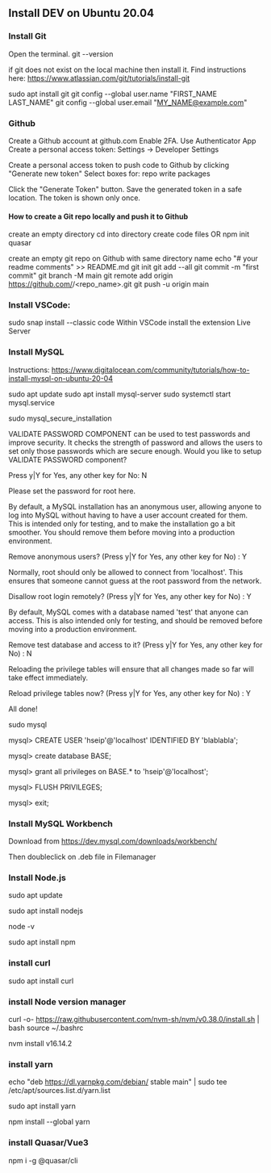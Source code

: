 ## Install DEV on Ubuntu 20.04
### Install Git
Open the terminal.
git --version

if git does not exist on the local machine then install it. Find instructions here: https://www.atlassian.com/git/tutorials/install-git


sudo apt install git
git config --global user.name "FIRST_NAME LAST_NAME"
git config --global user.email "MY_NAME@example.com"

### Github
Create a Github account at github.com
Enable 2FA. Use Authenticator App
Create a personal access token:
Settings -> Developer Settings

Create a personal access token to push code to Github by clicking "Generate new token"
Select boxes for:
repo
write packages

Click the "Generate Token" button. Save the generated token in a safe location. The token is shown only once.


#### How to create a Git repo locally and push it to Github
create an empty directory
cd into directory
create code files
OR
npm init quasar

create an empty git repo on Github with same directory name
echo "# your readme comments" >> README.md
git init
git add --all
git commit -m "first commit"
git branch -M main
git remote add origin https://github.com/<USER>/<repo_name>.git
git push -u origin main



### Install VSCode:
sudo snap install --classic code
Within VSCode install the extension Live Server


### Install MySQL
Instructions: https://www.digitalocean.com/community/tutorials/how-to-install-mysql-on-ubuntu-20-04


sudo apt update
sudo apt install mysql-server
sudo systemctl start mysql.service

sudo mysql_secure_installation

VALIDATE PASSWORD COMPONENT can be used to test passwords
and improve security. It checks the strength of password
and allows the users to set only those passwords which are
secure enough. Would you like to setup VALIDATE PASSWORD component?

Press y|Y for Yes, any other key for No: N


Please set the password for root here.



By default, a MySQL installation has an anonymous user,
allowing anyone to log into MySQL without having to have
a user account created for them. This is intended only for
testing, and to make the installation go a bit smoother.
You should remove them before moving into a production
environment.

Remove anonymous users? (Press y|Y for Yes, any other key for No) : Y


Normally, root should only be allowed to connect from
'localhost'. This ensures that someone cannot guess at
the root password from the network.

Disallow root login remotely? (Press y|Y for Yes, any other key for No) : Y


By default, MySQL comes with a database named 'test' that
anyone can access. This is also intended only for testing,
and should be removed before moving into a production
environment.

Remove test database and access to it? (Press y|Y for Yes, any other key for No) : N

Reloading the privilege tables will ensure that all changes
made so far will take effect immediately.

Reload privilege tables now? (Press y|Y for Yes, any other key for No) : Y

All done! 



sudo mysql


mysql> CREATE USER 'hseip'@'localhost' IDENTIFIED BY 'blablabla';

mysql> create database BASE;

mysql> grant all privileges on BASE.* to 'hseip'@'localhost';

mysql> FLUSH PRIVILEGES;

mysql> exit;


### Install MySQL Workbench
Download from https://dev.mysql.com/downloads/workbench/

Then doubleclick on .deb file in Filemanager

 
### Install Node.js

sudo apt update

sudo apt install nodejs

node -v

sudo apt install npm


### install curl
sudo apt install curl


### install Node version manager
curl -o- https://raw.githubusercontent.com/nvm-sh/nvm/v0.38.0/install.sh | bash
source ~/.bashrc

nvm install v16.14.2


### install yarn

echo "deb https://dl.yarnpkg.com/debian/ stable main" | sudo tee /etc/apt/sources.list.d/yarn.list

sudo apt install yarn

npm install --global yarn

### install Quasar/Vue3
npm i -g @quasar/cli



